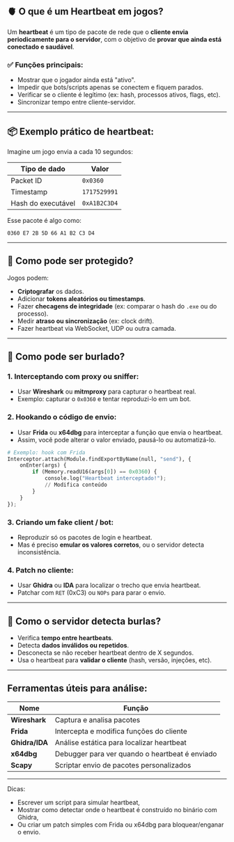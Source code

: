 ## 🫀 O que é um **Heartbeat** em jogos?

Um **heartbeat** é um tipo de pacote de rede que o **cliente envia periodicamente para o servidor**, com o objetivo de **provar que ainda está conectado e saudável**.

### ✅ Funções principais:

* Mostrar que o jogador ainda está "ativo".
* Impedir que bots/scripts apenas se conectem e fiquem parados.
* Verificar se o cliente é legítimo (ex: hash, processos ativos, flags, etc).
* Sincronizar tempo entre cliente-servidor.

---

## 📦 Exemplo prático de heartbeat:

Imagine um jogo envia a cada 10 segundos:

| Tipo de dado       | Valor        |
| ------------------ | ------------ |
| Packet ID          | `0x0360`     |
| Timestamp          | `1717529991` |
| Hash do executável | `0xA1B2C3D4` |

Esse pacote é algo como:

```hex
0360 E7 2B 5D 66 A1 B2 C3 D4
```

---

## 🔐 Como pode ser protegido?

Jogos podem:

* **Criptografar** os dados.
* Adicionar **tokens aleatórios ou timestamps**.
* Fazer **checagens de integridade** (ex: comparar o hash do `.exe` ou do processo).
* Medir **atraso ou sincronização** (ex: clock drift).
* Fazer heartbeat via WebSocket, UDP ou outra camada.

---

## 🧠 Como pode ser **burlado**?

### 1. **Interceptando com proxy ou sniffer**:

* Usar **Wireshark** ou **mitmproxy** para capturar o heartbeat real.
* Exemplo: capturar o `0x0360` e tentar reproduzi-lo em um bot.

### 2. **Hookando o código de envio**:

* Usar **Frida** ou **x64dbg** para interceptar a função que envia o heartbeat.
* Assim, você pode alterar o valor enviado, pausá-lo ou automatizá-lo.

```python
# Exemplo: hook com Frida
Interceptor.attach(Module.findExportByName(null, "send"), {
    onEnter(args) {
        if (Memory.readU16(args[0]) == 0x0360) {
            console.log("Heartbeat interceptado!");
            // Modifica conteúdo
        }
    }
});
```

### 3. **Criando um fake client / bot**:

* Reproduzir só os pacotes de login e heartbeat.
* Mas é preciso **emular os valores corretos**, ou o servidor detecta inconsistência.

### 4. **Patch no cliente**:

* Usar **Ghidra** ou **IDA** para localizar o trecho que envia heartbeat.
* Patchar com `RET` (0xC3) ou `NOPs` para parar o envio.

---

## 🚨 Como o servidor detecta burlas?

* Verifica **tempo entre heartbeats**.
* Detecta **dados inválidos ou repetidos**.
* Desconecta se não receber heartbeat dentro de X segundos.
* Usa o heartbeat para **validar o cliente** (hash, versão, injeções, etc).

---

## Ferramentas úteis para análise:

| Nome           | Função                                         |
| -------------- | ---------------------------------------------- |
| **Wireshark**  | Captura e analisa pacotes                      |
| **Frida**      | Intercepta e modifica funções do cliente       |
| **Ghidra/IDA** | Análise estática para localizar heartbeat      |
| **x64dbg**     | Debugger para ver quando o heartbeat é enviado |
| **Scapy**      | Scriptar envio de pacotes personalizados       |

---

Dicas:

* Escrever um script para simular heartbeat,
* Mostrar como detectar onde o heartbeat é construído no binário com Ghidra,
* Ou criar um patch simples com Frida ou x64dbg para bloquear/enganar o envio.
